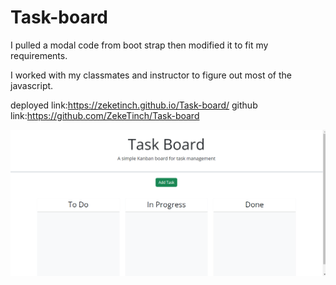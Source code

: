 # Task-board

I pulled a modal code from boot strap then modified it to fit my requirements.

I worked with my classmates and instructor to figure out most of the javascript.

deployed link:https://zeketinch.github.io/Task-board/
github link:https://github.com/ZekeTinch/Task-board

![task board](./images/task-board.png)
